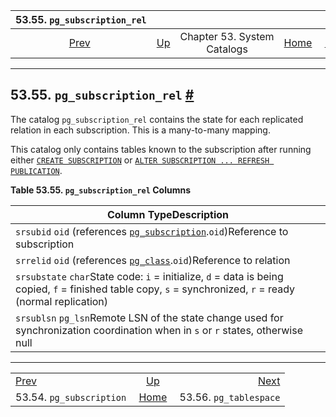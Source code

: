 <!--?xml version="1.0" encoding="UTF-8" standalone="no"?-->

|                  53.55. `pg_subscription_rel`                  |                                                   |                             |                                                       |                                                            |
| :------------------------------------------------------------: | :------------------------------------------------ | :-------------------------: | ----------------------------------------------------: | ---------------------------------------------------------: |
| [Prev](catalog-pg-subscription.html "53.54. pg_subscription")  | [Up](catalogs.html "Chapter 53. System Catalogs") | Chapter 53. System Catalogs | [Home](index.html "PostgreSQL 17devel Documentation") |  [Next](catalog-pg-tablespace.html "53.56. pg_tablespace") |

***

## 53.55. `pg_subscription_rel` [#](#CATALOG-PG-SUBSCRIPTION-REL)



The catalog `pg_subscription_rel` contains the state for each replicated relation in each subscription. This is a many-to-many mapping.

This catalog only contains tables known to the subscription after running either [`CREATE SUBSCRIPTION`](sql-createsubscription.html "CREATE SUBSCRIPTION") or [`ALTER SUBSCRIPTION ... REFRESH PUBLICATION`](sql-altersubscription.html "ALTER SUBSCRIPTION").

**Table 53.55. `pg_subscription_rel` Columns**

| Column TypeDescription                                                                                                                                       |
| ------------------------------------------------------------------------------------------------------------------------------------------------------------ |
| `srsubid` `oid` (references [`pg_subscription`](catalog-pg-subscription.html "53.54. pg_subscription").`oid`)Reference to subscription                       |
| `srrelid` `oid` (references [`pg_class`](catalog-pg-class.html "53.11. pg_class").`oid`)Reference to relation                                                |
| `srsubstate` `char`State code: `i` = initialize, `d` = data is being copied, `f` = finished table copy, `s` = synchronized, `r` = ready (normal replication) |
| `srsublsn` `pg_lsn`Remote LSN of the state change used for synchronization coordination when in `s` or `r` states, otherwise null                            |

***

|                                                                |                                                       |                                                            |
| :------------------------------------------------------------- | :---------------------------------------------------: | ---------------------------------------------------------: |
| [Prev](catalog-pg-subscription.html "53.54. pg_subscription")  |   [Up](catalogs.html "Chapter 53. System Catalogs")   |  [Next](catalog-pg-tablespace.html "53.56. pg_tablespace") |
| 53.54. `pg_subscription`                                       | [Home](index.html "PostgreSQL 17devel Documentation") |                                     53.56. `pg_tablespace` |
